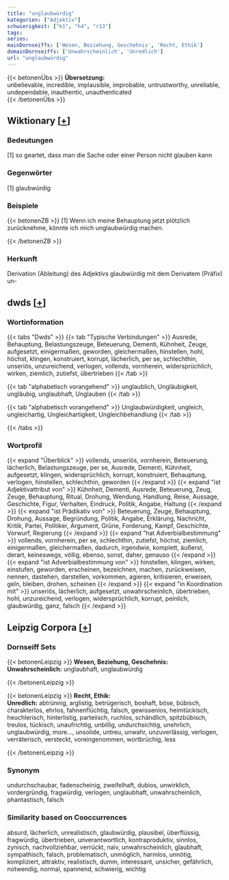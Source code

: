 ```yaml
---
title: "unglaubwürdig"
kategorien: ["Adjektiv"]
schwierigkeit: ["k1", "h4", "r13"]
tags:
series:
mainDornseiffs: ['Wesen, Beziehung, Geschehnis', 'Recht, Ethik']
domainDornseiffs: ['Unwahrscheinlich', 'Unredlich']
url: "unglaubwürdig"
---
```


{{< betonenÜbs >}}
**Übersetzung:**  
unbelievable, incredible, implausible, improbable, untrustworthy, unreliable, undependable, inauthentic, unauthenticated  
{{< /betonenÜbs >}}

## Wiktionary [[+](https://de.wiktionary.org/wiki/unglaubwürdig)]

### Bedeutungen
[1] so geartet, dass man die Sache oder einer Person nicht glauben kann  

### Gegenwörter
[1] glaubwürdig  

### Beispiele
{{< betonenZB >}}
[1] Wenn ich meine Behauptung jetzt plötzlich zurücknehme, könnte ich mich unglaubwürdig machen.  

{{< /betonenZB >}}
### Herkunft
Derivation (Ableitung) des Adjektivs glaubwürdig mit dem Derivatem (Präfix) un-  



## dwds [[+](https://www.dwds.de/wb/unglaubwürdig)]

### Wortinformation
{{< tabs "Dwds" >}}
{{< tab "Typische Verbindungen" >}}
Ausrede, Behauptung, Belastungszeuge, Beteuerung, Dementi, Kühnheit, Zeuge, aufgesetzt, einigermaßen, geworden, gleichermaßen, hinstellen, hohl, höchst, klingen, konstruiert, korrupt, lächerlich, per se, schlechthin, unseriös, unzureichend, verlogen, vollends, vornherein, widersprüchlich, wirken, ziemlich, zutiefst, übertrieben
{{< /tab >}}

{{< tab "alphabetisch vorangehend" >}}
unglaublich, Ungläubigkeit, ungläubig, unglaubhaft, Unglauben
{{< /tab >}}

{{< tab "alphabetisch vorangehend" >}}
Unglaubwürdigkeit, ungleich, ungleichartig, Ungleichartigkeit, Ungleichbehandlung
{{< /tab >}}

{{< /tabs >}}

### Wortprofil
{{< expand "Überblick" >}} vollends, unseriös, vornherein, Beteuerung, lächerlich, Belastungszeuge, per se, Ausrede, Dementi, Kühnheit, aufgesetzt, klingen, widersprüchlich, korrupt, konstruiert, Behauptung, verlogen, hinstellen, schlechthin, geworden {{< /expand >}}
{{< expand "ist Adjektivattribut von" >}} Kühnheit, Dementi, Ausrede, Beteuerung, Zeug, Zeuge, Behauptung, Ritual, Drohung, Wendung, Handlung, Reise, Aussage, Geschichte, Figur, Verhalten, Eindruck, Politik, Angabe, Haltung {{< /expand >}}
{{< expand "ist Prädikativ von" >}} Beteuerung, Zeuge, Behauptung, Drohung, Aussage, Begründung, Politik, Angabe, Erklärung, Nachricht, Kritik, Partei, Politiker, Argument, Grüne, Forderung, Kampf, Geschichte, Vorwurf, Regierung {{< /expand >}}
{{< expand "hat Adverbialbestimmung" >}} vollends, vornherein, per se, schlechthin, zutiefst, höchst, ziemlich, einigermaßen, gleichermaßen, dadurch, irgendwie, komplett, äußerst, derart, keineswegs, völlig, ebenso, sonst, daher, genauso {{< /expand >}}
{{< expand "ist Adverbialbestimmung von" >}} hinstellen, klingen, wirken, einstufen, geworden, erscheinen, bezeichnen, machen, zurückweisen, nennen, dastehen, darstellen, vorkommen, agieren, kritisieren, erweisen, geln, bleiben, drohen, scheinen {{< /expand >}}
{{< expand "in Koordination mit" >}} unseriös, lächerlich, aufgesetzt, unwahrscheinlich, übertrieben, hohl, unzureichend, verlogen, widersprüchlich, korrupt, peinlich, glaubwürdig, ganz, falsch {{< /expand >}}

## Leipzig Corpora [[+](https://corpora.uni-leipzig.de/en/res?word=unglaubwürdig&corpusId=deu_newscrawl-public_2018)]

### Dornseiff Sets
{{< betonenLeipzig >}}
**Wesen, Beziehung, Geschehnis:**  
**Unwahrscheinlich:** unglaubhaft, unglaubwürdig  

{{< /betonenLeipzig >}}


{{< betonenLeipzig >}}
**Recht, Ethik:**  
**Unredlich:** abtrünnig, arglistig, betrügerisch, boshaft, böse, bübisch, charakterlos, ehrlos, fahnenflüchtig, falsch, gewissenlos, heimtückisch, heuchlerisch, hinterlistig, parteiisch, ruchlos, schändlich, spitzbübisch, treulos, tückisch, unaufrichtig, unbillig, undurchsichtig, unehrlich, unglaubwürdig, more..., unsolide, untreu, unwahr, unzuverlässig, verlogen, verräterisch, versteckt, voreingenommen, wortbrüchig, less  

{{< /betonenLeipzig >}}

### Synonym
undurchschaubar, fadenscheinig, zweifelhaft, dubios, unwirklich, vordergründig, fragwürdig, verlogen, unglaubhaft, unwahrscheinlich, phantastisch, falsch


### Similarity based on Cooccurrences
absurd, lächerlich, unrealistisch, glaubwürdig, plausibel, überflüssig, fragwürdig, übertrieben, unverantwortlich, kontraproduktiv, sinnlos, zynisch, nachvollziehbar, verrückt, naiv, unwahrscheinlich, glaubhaft, sympathisch, falsch, problematisch, unmöglich, harmlos, unnötig, kompliziert, attraktiv, realistisch, dumm, interessant, unsicher, gefährlich, notwendig, normal, spannend, schwierig, wichtig

